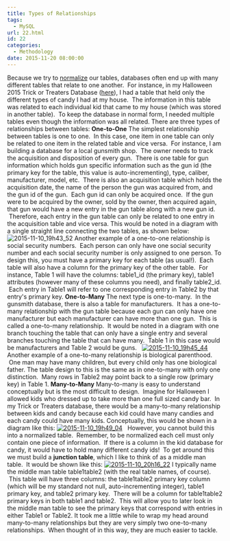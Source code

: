 ```yaml
---
title: Types of Relationships
tags:
  - MySQL
url: 22.html
id: 22
categories:
  - Methodology
date: 2015-11-20 08:00:00
---
```


Because we try to [normalize](http://www.techtrek.io/index.php/2015/11/10/normalization/) our tables, databases often end up with many different tables that relate to one another.  For instance, in my Halloween 2015 Trick or Treaters Database ([here](http://www.techtrek.io/index.php/2015/11/05/halloween-2015-trick-or-treaters-part-1-mysql-database/)), I had a table that held only the different types of candy I had at my house.  The information in this table was related to each individual kid that came to my house (which was stored in another table).  To keep the database in normal form, I needed multiple tables even though the information was all related. There are three types of relationships between tables: **One-to-One** The simplest relationship between tables is one to one.  In this case, one item in one table can only be related to one item in the related table and vice versa.  For instance, I am building a database for a local gunsmith shop.  The owner needs to track the acquisition and disposition of every gun.  There is one table for gun information which holds gun specific information such as the gun id (the primary key for the table, this value is auto-incrementing), type, caliber, manufacturer, model, etc.  There is also an acquisition table which holds the acquisition date, the name of the person the gun was acquired from, and the gun id of the gun.  Each gun id can only be acquired once.  If the gun were to be acquired by the owner, sold by the owner, then acquired again, that gun would have a new entry in the gun table along with a new gun id.  Therefore, each entry in the gun table can only be related to one entry in the acquisition table and vice versa. This would be noted in a diagram with a single straight line connecting the two tables, as shown below: ![2015-11-10_19h43_52](/wp-content/uploads/2015/11/2015-11-10_19h43_52.png) Another example of a one-to-one relationship is social security numbers.  Each person can only have one social security number and each social security number is only assigned to one person. To design this, you must have a primary key for each table (as usual!).  Each table will also have a column for the primary key of the other table.  For instance, Table 1 will have the columns: table1\_id (the primary key), table1 attributes (however many of these columns you need), and finally table2\_id.  Each entry in Table1 will refer to one corresponding entry in Table2 by that entry's primary key. **One-to-Many** The next type is one-to-many.  In the gunsmith database, there is also a table for manufacturers.  It has a one-to-many relationship with the gun table because each gun can only have one manufacturer but each manufacturer can have more than one gun.  This is called a one-to-many relationship.  It would be noted in a diagram with one branch touching the table that can only have a single entry and several branches touching the table that can have many.  Table 1 in this case would be manufacturers and Table 2 would be guns.   [![2015-11-10_19h45_44](/wp-content/uploads/2015/11/2015-11-10_19h45_44.png)](/wp-content/uploads/2015/11/2015-11-10_19h45_44.png) Another example of a one-to-many relationship is biological parenthood.  One man may have many children, but every child only has one biological father. The table design to this is the same as in one-to-many with only one distinction.  Many rows in Table2 may point back to a single row (primary key) in Table 1. **Many-to-Many** Many-to-many is easy to understand conceptually but is the most difficult to design.  Imagine for Halloween I allowed kids who dressed up to take more than one full sized candy bar.  In my Trick or Treaters database, there would be a many-to-many relationship between kids and candy because each kid could have many candies and each candy could have many kids. Conceptually, this would be shown in a diagram like this: [![2015-11-10_19h49_04](/wp-content/uploads/2015/11/2015-11-10_19h49_04-300x77.png)](/wp-content/uploads/2015/11/2015-11-10_19h49_04.png)   However, you cannot build this into a normalized table.  Remember, to be normalized each cell must only contain one piece of information.  If there is a column in the kid database for candy, it would have to hold many different candy ids!  To get around this we must build a **junction table**, which I like to think of as a middle man table.  It would be shown like this: [![2015-11-10_20h16_22](/wp-content/uploads/2015/11/2015-11-10_20h16_22.png)](/wp-content/uploads/2015/11/2015-11-10_20h16_22.png) I typically name the middle man table table1table2 (with the real table names, of course).  This table will have three columns: the table1table2 primary key column (which will be my standard not null, auto-incrementing integer), table1 primary key, and table2 primary key.  There will be a column for table1table2 primary keys in both table1 and table2.  This will allow you to later look in the middle man table to see the primary keys that correspond with entries in either Table1 or Table2. It took me a little while to wrap my head around many-to-many relationships but they are very simply two one-to-many relationships.  When thought of in this way, they are much easier to tackle.